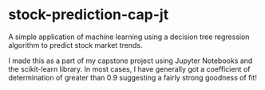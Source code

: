 # stock-prediction-cap-jt
A simple application of machine learning using a decision tree regression algorithm to predict stock market trends.

I made this as a part of my capstone project using Jupyter Notebooks and the scikit-learn library.
In most cases, I have generally got a coefficient of determination of greater than 0.9 suggesting a 
fairly strong goodness of fit!
